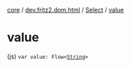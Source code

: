 [core](../../index.md) / [dev.fritz2.dom.html](../index.md) / [Select](index.md) / [value](./value.md)

# value

(js) `var value: Flow<`[`String`](https://kotlinlang.org/api/latest/jvm/stdlib/kotlin/-string/index.html)`>`